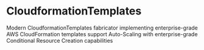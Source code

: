 # CloudformationTemplates
Modern CloudformationTemplates fabricator implementing enterprise-grade AWS CloudFormation templates support Auto-Scaling with enterprise-grade Conditional Resource Creation capabilities
